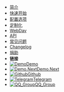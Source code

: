 - [简介](/introduction.md)
- [快速开始](/quickstart.md)
- [配置选项](/config.md)
- [定制化](/ui.md)
- [WebDav](/webdav.md)
- [API](/api.md)
- [常见问题](/question.md)
- [Changelog](/changelog.md)
- [捐助](/donate.md)
- **链接**
- [![Demo](_media/demo.png)Demo](https://t1.noki.icu)
- [![Demo.Next](_media/demo.png)Demo.Next](https://t2.noki.icu)
- [![Github](_media/github.svg)Github](https://github.com/libsgh/PanIndex/)
- [![Telegram](_media/telegram.svg)Telegram](https://t.me/PanIndex)
- [![QQ_Group](_media/qq.svg)QQ_Group](https://qm.qq.com/cgi-bin/qm/qr?k=tDmhP8YbRaJBTpwbwM0BMgr0zQ9tRSU-&jump_from=webapi)